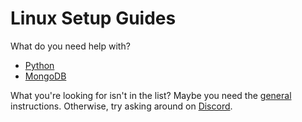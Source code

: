 # Linux Setup Guides

What do you need help with?

- [Python](python)
- [MongoDB](mongo)

What you're looking for isn't in the list?
Maybe you need the [general](package) instructions.
Otherwise, try asking around on [Discord](https://discord.gg/aEUCHwX).